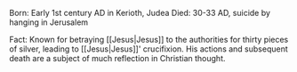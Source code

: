 Born: Early 1st century AD in Kerioth, Judea
Died: 30-33 AD, suicide by hanging in Jerusalem

Fact: Known for betraying [[Jesus|Jesus]] to the authorities for thirty pieces of silver, leading to [[Jesus|Jesus]]' crucifixion. His actions and subsequent death are a subject of much reflection in Christian thought.